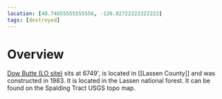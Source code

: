 ```yaml
---
location: [40.74055555555556, -120.82722222222222]
tags: [destroyed]
---
```


# Overview

[Dow Butte (LO site)](http://www.peakbagging.com/CALookoutPhotos/DowButte.html) sits at 6749', is located in [[Lassen County]] and was constructed in 1983. It is located in the Lassen national forest. It can be found on the Spalding Tract USGS topo map.

